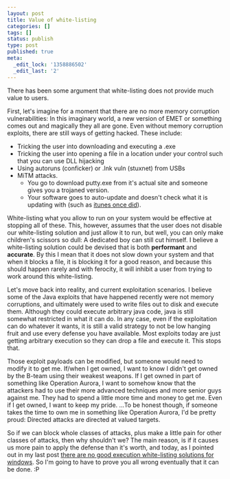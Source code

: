 ```yaml
---
layout: post
title: Value of white-listing
categories: []
tags: []
status: publish
type: post
published: true
meta:
  _edit_lock: '1358886502'
  _edit_last: '2'
---
```

There has been some argument that white-listing does not provide much value to users.  

First, let's imagine for a moment that there are no more memory corruption vulnerabilities: In this imaginary world, a new version of EMET or something comes out and magically they all are gone.  Even without memory corruption exploits, there are still ways of getting hacked.  These include:
<ul>
<li>Tricking the user into downloading and executing a .exe
<li>Tricking the user into opening a file in a location under your control such that you can use DLL hijacking
<li>Using autoruns (conficker) or .lnk vuln (stuxnet) from USBs
<li>MiTM attacks.
  <ul>
  <li>You go to download putty.exe from it's actual site and someone gives you a trojaned version.
  <li>Your software goes to auto-update and doesn't check what it is updating with (such as <a href="http://www.h-online.com/security/news/item/German-spyware-exploits-iTunes-vulnerability-1382455.html">itunes once did</a>).
  </ul>
</ul>

White-listing what you allow to run on your system would be effective at stopping all of these.  This, however, assumes that the user does not disable our white-listing solution and just allow it to run, but well, you can only make children's scissors so dull: A dedicated boy can still cut himself.  I believe a white-listing solution could be devised that is both <b>performant</b> and  <b>accurate</b>.  By this I mean that it does not slow down your system and that when it blocks a file, it is blocking it for a good reason, and because this should happen rarely and with ferocity, it will inhibit a user from trying to work around this white-listing.

Let's move back into reality, and current exploitation scenarios.  I believe some of the Java exploits that have happened recently were not memory corruptions, and ultimately were used to write files out to disk and execute them.  Although they could execute arbitrary java code, java is still somewhat restricted in what it can do.  In any case, even if the exploitation can do whatever it wants, it is still a valid strategy to not be low hanging fruit and use every defense you have available.  Most exploits today are just getting arbitrary execution so they can drop a file and execute it.  This stops that.  

Those exploit payloads can be modified, but someone would need to modify it to get me.  If/when I get owned, I want to know I didn't get owned by the B-team using their weakest weapons.  If I get owned in part of something like Operation Aurora, I want to somehow know that the attackers had to use their more advanced techniques and more senior guys against me.  They had to spend a little more time and money to get me.  Even if I get owned, I want to keep my pride. ...To be honest though, if someone takes the time to own me in something like Operation Aurora, I'd be pretty proud: Directed attacks are directed at valued targets.

So if we can block whole classes of attacks, plus make a little pain for other classes of attacks, then why shouldn't we?  The main reason, is if it causes us more pain to apply the defense than it's worth, and today, as I pointed out in my last post <a href="http://0xdabbad00.com/2013/01/21/there-are-no-good-execution-white-listing-solutions-for-windows/">there are no good execution white-listing solutions for windows</a>.  So I'm going to have to prove you all wrong eventually that it can be done. :P

